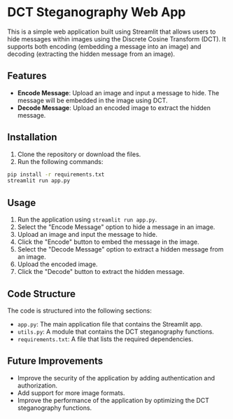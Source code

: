 # DCT Steganography Web App

This is a simple web application built using Streamlit that allows users to hide messages within images using the Discrete Cosine Transform (DCT). It supports both encoding (embedding a message into an image) and decoding (extracting the hidden message from an image).

## Features

- **Encode Message**: Upload an image and input a message to hide. The message will be embedded in the image using DCT.
- **Decode Message**: Upload an encoded image to extract the hidden message.

## Installation

1. Clone the repository or download the files.
2. Run the following commands:

```bash
pip install -r requirements.txt
streamlit run app.py
```

## Usage

1. Run the application using `streamlit run app.py`.
2. Select the "Encode Message" option to hide a message in an image.
3. Upload an image and input the message to hide.
4. Click the "Encode" button to embed the message in the image.
5. Select the "Decode Message" option to extract a hidden message from an image.
6. Upload the encoded image.
7. Click the "Decode" button to extract the hidden message.

## Code Structure

The code is structured into the following sections:

- `app.py`: The main application file that contains the Streamlit app.
- `utils.py`: A module that contains the DCT steganography functions.
- `requirements.txt`: A file that lists the required dependencies.

## Future Improvements

- Improve the security of the application by adding authentication and authorization.
- Add support for more image formats.
- Improve the performance of the application by optimizing the DCT steganography functions.